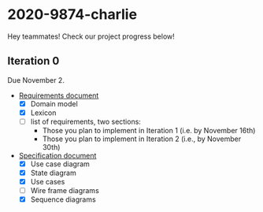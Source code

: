 # 2020-9874-charlie

Hey teammates! Check our project progress below!

## Iteration 0
Due November 2.   

* [Requirements document](requirements/Requirements.md)
  - [x] Domain model
  - [x] Lexicon
  - [ ] list of requirements, two sections:
    - Those you plan to implement in Iteration 1 (i.e. by November 16th)
    - Those you plan to implement in Iteration 2 (i.e., by November 30th)

* [Specification document](requirements/Specification.md)
  - [x] Use case diagram
  - [x] State diagram
  - [x] Use cases
  - [ ] Wire frame diagrams
  - [x] Sequence diagrams    